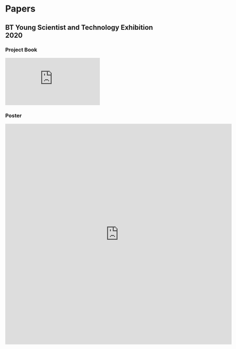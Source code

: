 # Papers

## BT Young Scientist and Technology Exhibition 2020

### Project Book

<iframe src="http://docs.google.com/gview?url=https://github.com/amsimp/papers/raw/master/project-book/main.pdf&embedded=true" frameborder="0"></iframe>

### Poster

<iframe src="http://docs.google.com/gview?url=https://github.com/amsimp/papers/raw/master/poster/main.pdf&embedded=true" style="width:718px; height:700px;" frameborder="0"></iframe>
